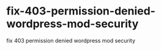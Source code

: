 # fix-403-permission-denied-wordpress-mod-security
fix 403 permission denied wordpress mod security

